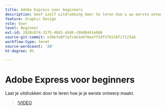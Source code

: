 ```yaml
---
title: Adobe Express voor beginners
description: Geef uzelf uitdrukking door te leren hoe u uw eerste ontwerp maakt
feature: Graphic Design
role: User
level: Beginner
exl-id: 2820c674-3175-4b91-a5d6-c9b00441e666
source-git-commit: e39efe0f7afc4e3e970ea7f2df57b51bf17123a6
workflow-type: tm+mt
source-wordcount: '28'
ht-degree: 0%

---
```


# Adobe Express voor beginners

Laat je uitdrukken door te leren hoe je je eerste ontwerp maakt.

>[!VIDEO](https://video.tv.adobe.com/v/3420225?quality=12&learn=on&hidetitle=true)
